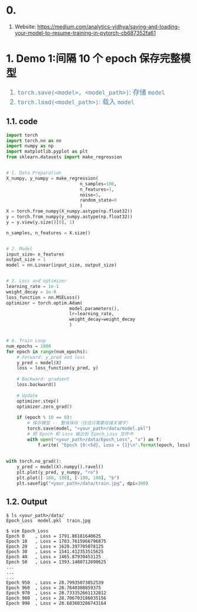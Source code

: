 # 0. 
<fotn color="steelblue" size="4">

1. Website: https://medium.com/analytics-vidhya/saving-and-loading-your-model-to-resume-training-in-pytorch-cb687352fa61

</font>


# 1. Demo 1:间隔 10 个 epoch 保存完整模型
<font color="steelblue" size="4">

1. `torch.save(<model>, <model_path>)`: 存储 `model`
2. `torch.load(<model_path>)`: 载入 `model`

</font>

## 1.1. code
```python
import torch 
import torch.nn as nn
import numpy as np
import matplotlib.pyplot as plt
from sklearn.datasets import make_regression


# 1. Data Preparation
X_numpy, y_numpy = make_regression(
                            n_samples=100,
                            n_features=1,
                            noise=5,
                            random_state=0
                            )
X = torch.from_numpy(X_numpy.astype(np.float32))
y = torch.from_numpy(y_numpy.astype(np.float32))
y = y.view(y.size()[0], 1)

n_samples, n_features = X.size()


# 2. Model 
input_size= n_features
output_size = 1
model = nn.Linear(input_size, output_size)


# 3. Loss and optimizer
learning_rate = 1e-1
weight_decay = 1e-8
loss_function = nn.MSELoss()
optimizer = torch.optim.Adam(
                        model.parameters(),
                        lr=learning_rate,
                        weight_decay=weight_decay
                        )


# 4. Train Loop
num_epochs = 1000
for epoch in range(num_epochs):
    # Forward: y_pred and loss
    y_pred = model(X)
    loss = loss_function(y_pred, y)
    
    # Backward: gradient
    loss.backward()
    
    # Update
    optimizer.step()
    optimizer.zero_grad()
    
    if (epoch % 10 == 0):
        # 保存模型 -- 整体保存（往往只需要存储关键字）
        torch.save(model, "<your_path>/data/model.pkl")
        # 把 Epoch 和 Loss 输出到 Epoch_Loss 文件中
        with open("<your_path>/data/Epoch_Loss", "a") as f:
            f.write( "Epoch {0:<5d}, Loss = {1}\n".format(epoch, loss) )
    
    
with torch.no_grad():
    y_pred = model(X).numpy().ravel()
    plt.plot(y_pred, y_numpy, "ro")
    plt.plot([-100, 100], [-100, 100], "b")
    plt.savefig("<your_path>/data/train.jpg", dpi=300)
```

## 1.2. Output
```shell
$ ls <your_path>/data/
Epoch_Loss  model.pkl  train.jpg

$ vim Epoch_Loss
Epoch 0    , Loss = 1791.86181640625
Epoch 10   , Loss = 1703.7615966796875
Epoch 20   , Loss = 1620.397705078125
Epoch 30   , Loss = 1541.412353515625
Epoch 40   , Loss = 1465.87939453125
Epoch 50   , Loss = 1393.1480712890625
...
...
...
Epoch 950  , Loss = 28.79935073852539
Epoch 960  , Loss = 28.7640380859375
Epoch 970  , Loss = 28.733352661132812
Epoch 980  , Loss = 28.706703186035156
Epoch 990  , Loss = 28.683603286743164
```